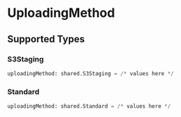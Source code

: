 # UploadingMethod


## Supported Types

### S3Staging

```python
uploadingMethod: shared.S3Staging = /* values here */
```

### Standard

```python
uploadingMethod: shared.Standard = /* values here */
```

